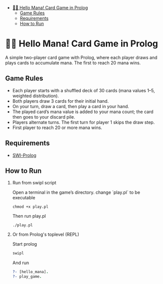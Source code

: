 - [👋🔮 Hello Mana!  Card Game in Prolog](#org627f3b8)
  - [Game Rules](#org73f578f)
  - [Requirements](#org185e5c3)
  - [How to Run](#orgda01000)


<a id="org627f3b8"></a>

# 👋🔮 Hello Mana!  Card Game in Prolog

A simple two-player card game with Prolog, where each player draws and plays cards to accumulate mana. The first to reach 20 mana wins.


<a id="org73f578f"></a>

## Game Rules

-   Each player starts with a shuffled deck of 30 cards (mana values 1–5, weighted distribution).
-   Both players draw 3 cards for their initial hand.
-   On your turn, draw a card, then play a card in your hand.
-   The played card’s mana value is added to your mana count; the card then goes to your discard pile.
-   Players alternate turns. The first turn for player 1 skips the draw step.
-   First player to reach 20 or more mana wins.


<a id="org185e5c3"></a>

## Requirements

-   [SWI-Prolog](https://www.swi-prolog.org/)


<a id="orgda01000"></a>

## How to Run

1.  Run from swipl script
    
    Open a terminal in the game’s directory. change \`play.pl\` to be executable
    
    ```shell
    chmod +x play.pl
    ```
    
    Then run play.pl
    
    ```shell
    ./play.pl
    ```

2.  Or from Prolog's toplevel (REPL)
    
    Start prolog
    
    ```prolog
    swipl
    ```
    
    And run
    
    ```prolog
    ?- [hello_mana].
    ?- play_game.
    ```
